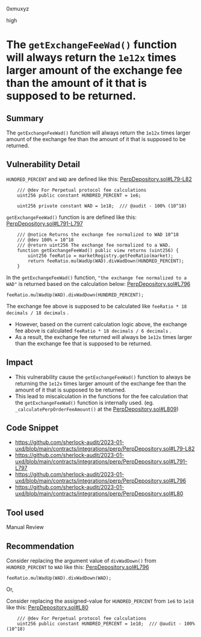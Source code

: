 0xmuxyz

high

# The `getExchangeFeeWad()` function will always return the `1e12x` times larger amount of the exchange fee than the amount of it that is supposed to be returned.

## Summary
The `getExchangeFeeWad()` function will always return the `1e12x` times larger amount of the exchange fee than the amount of it that is supposed to be returned.

## Vulnerability Detail
`HUNDRED_PERCENT` and `WAD` are defined like this:
[PerpDepository.sol#L79-L82](https://github.com/sherlock-audit/2023-01-uxd/blob/main/contracts/integrations/perp/PerpDepository.sol#L79-L82)
```solidity
    /// @dev For Perpetual protocol fee calculations
    uint256 public constant HUNDRED_PERCENT = 1e6;

    uint256 private constant WAD = 1e18;  /// @audit - 100% (10^18)
```

`getExchangeFeeWad()` function is are defined like this:
[PerpDepository.sol#L791-L797](https://github.com/sherlock-audit/2023-01-uxd/blob/main/contracts/integrations/perp/PerpDepository.sol#L791-L797)
```solidity
    /// @notice Returns the exchange fee normalized to WAD 10^18
    /// @dev 100% = 10^18
    /// @return uint256 The exchange fee normalized to a WAD.
    function getExchangeFeeWad() public view returns (uint256) {
        uint256 feeRatio = marketRegistry.getFeeRatio(market);
        return feeRatio.mulWadUp(WAD).divWadDown(HUNDRED_PERCENT);
    }
```

In the `getExchangeFeeWad()` function, `"the exchange fee normalized to a WAD"` is returned based on the calculation below:
[PerpDepository.sol#L796](https://github.com/sherlock-audit/2023-01-uxd/blob/main/contracts/integrations/perp/PerpDepository.sol#L796)
```solidity
feeRatio.mulWadUp(WAD).divWadDown(HUNDRED_PERCENT);
```
The exchange fee above is supposed to be calculated like `feeRatio * 18 decimals / 18 decimals` .
- However, based on the current calculation logic above, the exchange fee above is calculated `feeRatio * 18 decimals / 6 decimals` . 
- As a result, the exchange fee returned will always be `1e12x` times larger than the exchange fee that is supposed to be returned. 

## Impact
- This vulnerability cause the `getExchangeFeeWad()` function to always be returning the `1e12x` times larger amount of the exchange fee than the amount of it that is supposed to be returned.
- This lead to miscalculation in the functions for the fee calculation that the `getExchangeFeeWad()` function is internally used. (eg. `_calculatePerpOrderFeeAmount()` at the [PerpDepository.sol#L809](https://github.com/sherlock-audit/2023-01-uxd/blob/main/contracts/integrations/perp/PerpDepository.sol#L809))
 

## Code Snippet
- https://github.com/sherlock-audit/2023-01-uxd/blob/main/contracts/integrations/perp/PerpDepository.sol#L79-L82
- https://github.com/sherlock-audit/2023-01-uxd/blob/main/contracts/integrations/perp/PerpDepository.sol#L791-L797
- https://github.com/sherlock-audit/2023-01-uxd/blob/main/contracts/integrations/perp/PerpDepository.sol#L796
- https://github.com/sherlock-audit/2023-01-uxd/blob/main/contracts/integrations/perp/PerpDepository.sol#L80

## Tool used

Manual Review

## Recommendation
Consider replacing the argument value of `divWadDown()` from `HUNDRED_PERCENT` to `WAD` like this:
[PerpDepository.sol#L796](https://github.com/sherlock-audit/2023-01-uxd/blob/main/contracts/integrations/perp/PerpDepository.sol#L796)
```solidity
feeRatio.mulWadUp(WAD).divWadDown(WAD);
```

Or,

Consider replacing the assigned-value for `HUNDRED_PERCENT` from `1e6` to `1e18` like this:
[PerpDepository.sol#L80](https://github.com/sherlock-audit/2023-01-uxd/blob/main/contracts/integrations/perp/PerpDepository.sol#L80)
```solidity
    /// @dev For Perpetual protocol fee calculations
    uint256 public constant HUNDRED_PERCENT = 1e18;  /// @audit - 100% (10^18)
```
